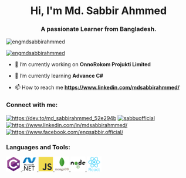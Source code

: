 <h1 align="center">Hi, I'm Md. Sabbir Ahmmed</h1>
<h3 align="center">A passionate Learner from Bangladesh.</h3>

<p align="left"> <img src="https://komarev.com/ghpvc/?username=engmdsabbirahmmed&label=Profile%20views&color=0e75b6&style=flat" alt="engmdsabbirahmmed" /> </p>

<p align="left"> <a href="https://github.com/ryo-ma/github-profile-trophy"><img src="https://github-profile-trophy.vercel.app/?username=engmdsabbirahmmed" alt="engmdsabbirahmmed" /></a> </p>

- 🔭 I’m currently working on **OnnoRokom Projukti Limited**

- 🌱 I’m currently learning **Advance C#**

- 📫 How to reach me **https://www.linkedin.com/mdsabbirahmmed/**

<h3 align="left">Connect with me:</h3>
<p align="left">
<a href="https://dev.to/https://dev.to/md_sabbirahmmed_52e294b" target="blank"><img align="center" src="https://raw.githubusercontent.com/rahuldkjain/github-profile-readme-generator/master/src/images/icons/Social/devto.svg" alt="https://dev.to/md_sabbirahmmed_52e294b" height="30" width="40" /></a>
<a href="https://twitter.com/sabbuofficial" target="blank"><img align="center" src="https://raw.githubusercontent.com/rahuldkjain/github-profile-readme-generator/master/src/images/icons/Social/twitter.svg" alt="sabbuofficial" height="30" width="40" /></a>
<a href="https://linkedin.com/in/https://www.linkedin.com/mdsabbirahmmed/" target="blank"><img align="center" src="https://raw.githubusercontent.com/rahuldkjain/github-profile-readme-generator/master/src/images/icons/Social/linked-in-alt.svg" alt="https://www.linkedin.com/in/mdsabbirahmmed/" height="30" width="40" /></a>
<a href="https://fb.com/https://www.facebook.com/engsabbir.official/" target="blank"><img align="center" src="https://raw.githubusercontent.com/rahuldkjain/github-profile-readme-generator/master/src/images/icons/Social/facebook.svg" alt="https://www.facebook.com/engsabbir.official/" height="30" width="40" /></a>
</p>

<h3 align="left">Languages and Tools:</h3>
<p align="left"> <a href="https://www.w3schools.com/cs/" target="_blank" rel="noreferrer"> <img src="https://raw.githubusercontent.com/devicons/devicon/master/icons/csharp/csharp-original.svg" alt="csharp" width="40" height="40"/> </a> <a href="https://dotnet.microsoft.com/" target="_blank" rel="noreferrer"> <img src="https://raw.githubusercontent.com/devicons/devicon/master/icons/dot-net/dot-net-original-wordmark.svg" alt="dotnet" width="40" height="40"/> </a> <a href="https://developer.mozilla.org/en-US/docs/Web/JavaScript" target="_blank" rel="noreferrer"> <img src="https://raw.githubusercontent.com/devicons/devicon/master/icons/javascript/javascript-original.svg" alt="javascript" width="40" height="40"/> </a> <a href="https://www.mongodb.com/" target="_blank" rel="noreferrer"> <img src="https://raw.githubusercontent.com/devicons/devicon/master/icons/mongodb/mongodb-original-wordmark.svg" alt="mongodb" width="40" height="40"/> </a> <a href="https://nodejs.org" target="_blank" rel="noreferrer"> <img src="https://raw.githubusercontent.com/devicons/devicon/master/icons/nodejs/nodejs-original-wordmark.svg" alt="nodejs" width="40" height="40"/> </a> <a href="https://reactjs.org/" target="_blank" rel="noreferrer"> <img src="https://raw.githubusercontent.com/devicons/devicon/master/icons/react/react-original-wordmark.svg" alt="react" width="40" height="40"/> </a> </p>

